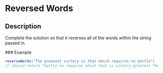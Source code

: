 # Reversed Words

## Description

Complete the solution so that it reverses all of the words within the string passed in.

### Example

```java
reverseWords("The greatest victory is that which requires no battle")
// should return "battle no requires which that is victory greatest The"
```
